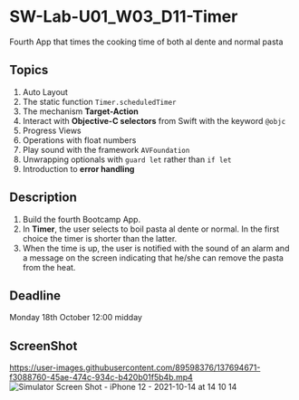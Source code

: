 # SW-Lab-U01_W03_D11-Timer
Fourth App that times the cooking time of both al dente and normal pasta 

## Topics
1. Auto Layout
2. The static function `Timer.scheduledTimer`
3. The mechanism **Target-Action**
4. Interact with **Objective-C selectors** from Swift with the keyword `@objc`
5. Progress Views
6. Operations with float numbers
7. Play sound with the framework `AVFoundation`
8. Unwrapping optionals with `guard let` rather than `if let`
9. Introduction to **error handling**


## Description
1. Build the fourth Bootcamp App. 
2. In **Timer**, the user selects to boil pasta al dente or normal. In the first choice the timer is shorter than the latter.
3. When the time is up, the user is notified with the sound of an alarm and a message on the screen indicating that he/she can remove the pasta from the heat.

## Deadline 
Monday 18th October 12:00 midday

## ScreenShot




https://user-images.githubusercontent.com/89598376/137694671-f3088760-45ae-474c-934c-b420b01f5b4b.mp4
![Simulator Screen Shot - iPhone 12 - 2021-10-14 at 14 10 14](https://user-images.githubusercontent.com/89598376/137694699-f131b179-1506-47bc-a029-02f99ca77357.png)



